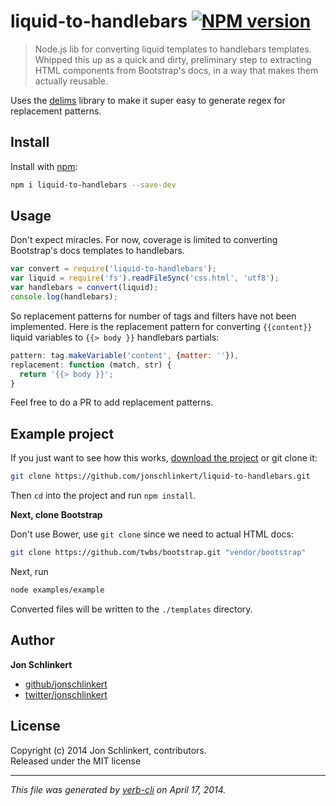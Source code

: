 # liquid-to-handlebars [![NPM version](https://badge.fury.io/js/liquid-to-handlebars.png)](http://badge.fury.io/js/liquid-to-handlebars)

> Node.js lib for converting liquid templates to handlebars templates. Whipped this up as a quick and dirty, preliminary step to extracting HTML components from Bootstrap's docs, in a way that makes them actually reusable.

Uses the [delims](https://github.com/jonschlinkert/delims) library to make it super easy to generate regex for replacement patterns.

## Install
Install with [npm](npmjs.org):

```bash
npm i liquid-to-handlebars --save-dev
```


## Usage

Don't expect miracles. For now, coverage is limited to converting Bootstrap's docs templates to handlebars.

```js
var convert = require('liquid-to-handlebars');
var liquid = require('fs').readFileSync('css.html', 'utf8');
var handlebars = convert(liquid);
console.log(handlebars);
```

So replacement patterns for number of tags and filters have not been implemented. Here is the replacement pattern for converting `{{content}}` liquid variables to `{{> body }}` handlebars partials:

```js
pattern: tag.makeVariable('content', {matter: ''}),
replacement: function (match, str) {
  return '{{> body }}';
}
```

Feel free to do a PR to add replacement patterns.


## Example project

If you just want to see how this works, [download the project](https://github.com/jonschlinkert/liquid-to-handlebars/archive/master.zip) or git clone it:

```bash
git clone https://github.com/jonschlinkert/liquid-to-handlebars.git
```

Then `cd` into the project and run `npm install`.

**Next, clone Bootstrap**

Don't use Bower, use `git clone` since we need to actual HTML docs:

```bash
git clone https://github.com/twbs/bootstrap.git "vendor/bootstrap"
```

Next, run

```bash
node examples/example
```
Converted files will be written to the `./templates` directory.


## Author

**Jon Schlinkert**

+ [github/jonschlinkert](https://github.com/jonschlinkert)
+ [twitter/jonschlinkert](http://twitter.com/jonschlinkert)

## License
Copyright (c) 2014 Jon Schlinkert, contributors.  
Released under the MIT license

***

_This file was generated by [verb-cli](https://github.com/assemble/verb-cli) on April 17, 2014._